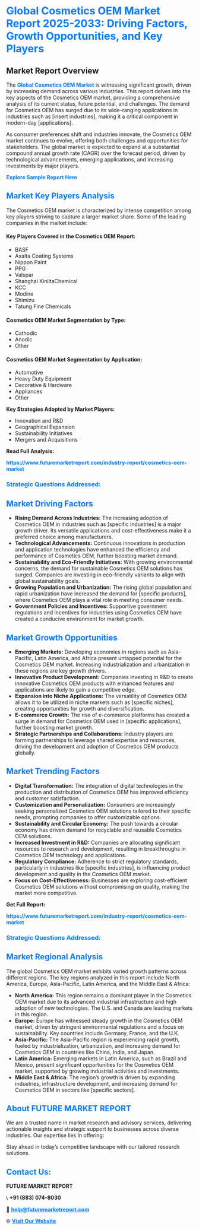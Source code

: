 <h1 style="color: #007BFF;">Global Cosmetics OEM Market Report 2025-2033: Driving Factors, Growth Opportunities, and Key Players</h1>

<section id="overview">
<h2>Market Report Overview</h2>
<p>The <a href="https://www.futuremarketreport.com/industry-report/cosmetics-oem-market" style="color: #007BFF; text-decoration: none;"><strong>Global Cosmetics OEM Market</strong></a> is witnessing significant growth, driven by increasing demand across various industries. This report delves into the key aspects of the Cosmetics OEM market, providing a comprehensive analysis of its current status, future potential, and challenges. The demand for Cosmetics OEM has surged due to its wide-ranging applications in industries such as [insert industries], making it a critical component in modern-day [applications].</p>
<p>As consumer preferences shift and industries innovate, the Cosmetics OEM market continues to evolve, offering both challenges and opportunities for stakeholders. The global market is expected to expand at a substantial compound annual growth rate (CAGR) over the forecast period, driven by technological advancements, emerging applications, and increasing investments by major players.</p>
</section>

<section id="overview">
<p><a href="https://www.futuremarketreport.com/request-sample/reportId=31713" style="color: #007BFF; text-decoration: none;"><strong>Explore Sample Report Here</strong></a></p>
</section>

<section id="key-players">
<h2 style="color: #007BFF;">Market Key Players Analysis</h2>
<p>The Cosmetics OEM market is characterized by intense competition among key players striving to capture a larger market share. Some of the leading companies in the market include:</p>
<h4>Key Players Covered in the Cosmetics OEM Report:</h4>
<ul><li>BASF</li><li>Axalta Coating Systems</li><li>Nippon Paint</li><li>PPG</li><li>Valspar</li><li>Shanghai KinlitaChemical</li><li>KCC</li><li>Modine</li><li>Shimizu</li><li>Tatung Fine Chemicals</li></ul>
<h4>Cosmetics OEM Market Segmentation by Type:</h4>
<ul><li>Cathodic</li><li>Anodic</li><li>Other</li></ul>

<h4>Cosmetics OEM Market Segmentation by Application:</h4>
<ul><li>Automotive</li><li>Heavy Duty Equipment</li><li>Decorative &amp; Hardware</li><li>Appliances</li><li>Other</li></ul>
<p><strong>Key Strategies Adopted by Market Players:</strong></p>
<ul>
<li>Innovation and R&D</li>
<li>Geographical Expansion</li>
<li>Sustainability Initiatives</li>
<li>Mergers and Acquisitions</li>
</ul>
</section>

<section>
<p><strong>Read Full Analysis: </strong></p><a href="https://www.futuremarketreport.com/industry-report/cosmetics-oem-market" style="color: #007BFF; text-decoration: none;"><strong>https://www.futuremarketreport.com/industry-report/cosmetics-oem-market</strong></a>
<h3 style="color: #007BFF;">Strategic Questions Addressed:</h3>
</section>

<section id="driving-factors">
<h2 style="color: #007BFF;">Market Driving Factors</h2>
<ul>
<li><strong>Rising Demand Across Industries:</strong> The increasing adoption of Cosmetics OEM in industries such as [specific industries] is a major growth driver. Its versatile applications and cost-effectiveness make it a preferred choice among manufacturers.</li>
<li><strong>Technological Advancements:</strong> Continuous innovations in production and application technologies have enhanced the efficiency and performance of Cosmetics OEM, further boosting market demand.</li>
<li><strong>Sustainability and Eco-Friendly Initiatives:</strong> With growing environmental concerns, the demand for sustainable Cosmetics OEM solutions has surged. Companies are investing in eco-friendly variants to align with global sustainability goals.</li>
<li><strong>Growing Population and Urbanization:</strong> The rising global population and rapid urbanization have increased the demand for [specific products], where Cosmetics OEM plays a vital role in meeting consumer needs.</li>
<li><strong>Government Policies and Incentives:</strong> Supportive government regulations and incentives for industries using Cosmetics OEM have created a conducive environment for market growth.</li>
</ul>
</section>

<section id="growth-opportunities">
<h2 style="color: #007BFF;">Market Growth Opportunities</h2>
<ul>
<li><strong>Emerging Markets:</strong> Developing economies in regions such as Asia-Pacific, Latin America, and Africa present untapped potential for the Cosmetics OEM market. Increasing industrialization and urbanization in these regions are key growth drivers.</li>
<li><strong>Innovative Product Development:</strong> Companies investing in R&D to create innovative Cosmetics OEM products with enhanced features and applications are likely to gain a competitive edge.</li>
<li><strong>Expansion into Niche Applications:</strong> The versatility of Cosmetics OEM allows it to be utilized in niche markets such as [specific niches], creating opportunities for growth and diversification.</li>
<li><strong>E-commerce Growth:</strong> The rise of e-commerce platforms has created a surge in demand for Cosmetics OEM used in [specific applications], further boosting market growth.</li>
<li><strong>Strategic Partnerships and Collaborations:</strong> Industry players are forming partnerships to leverage shared expertise and resources, driving the development and adoption of Cosmetics OEM products globally.</li>
</ul>
</section>

<section id="trending-factors">
<h2 style="color: #007BFF;">Market Trending Factors</h2>
<ul>
<li><strong>Digital Transformation:</strong> The integration of digital technologies in the production and distribution of Cosmetics OEM has improved efficiency and customer satisfaction.</li>
<li><strong>Customization and Personalization:</strong> Consumers are increasingly seeking personalized Cosmetics OEM solutions tailored to their specific needs, prompting companies to offer customizable options.</li>
<li><strong>Sustainability and Circular Economy:</strong> The push towards a circular economy has driven demand for recyclable and reusable Cosmetics OEM solutions.</li>
<li><strong>Increased Investment in R&D:</strong> Companies are allocating significant resources to research and development, resulting in breakthroughs in Cosmetics OEM technology and applications.</li>
<li><strong>Regulatory Compliance:</strong> Adherence to strict regulatory standards, particularly in industries like [specific industries], is influencing product development and quality in the Cosmetics OEM market.</li>
<li><strong>Focus on Cost-Effectiveness:</strong> Businesses are exploring cost-efficient Cosmetics OEM solutions without compromising on quality, making the market more competitive.</li>
</ul>
</section>

<section>
<p><strong>Get Full Report: </strong></p><a href="https://www.futuremarketreport.com/industry-report/cosmetics-oem-market" style="color: #007BFF; text-decoration: none;"><strong>https://www.futuremarketreport.com/industry-report/cosmetics-oem-market</strong></a>
<h3 style="color: #007BFF;">Strategic Questions Addressed:</h3>
</section>


<section id="regional-analysis">
<h2 style="color: #007BFF;">Market Regional Analysis</h2>
<p>The global Cosmetics OEM market exhibits varied growth patterns across different regions. The key regions analyzed in this report include North America, Europe, Asia-Pacific, Latin America, and the Middle East & Africa:</p>
<ul>
<li><strong>North America:</strong> This region remains a dominant player in the Cosmetics OEM market due to its advanced industrial infrastructure and high adoption of new technologies. The U.S. and Canada are leading markets in this region.</li>
<li><strong>Europe:</strong> Europe has witnessed steady growth in the Cosmetics OEM market, driven by stringent environmental regulations and a focus on sustainability. Key countries include Germany, France, and the U.K.</li>
<li><strong>Asia-Pacific:</strong> The Asia-Pacific region is experiencing rapid growth, fueled by industrialization, urbanization, and increasing demand for Cosmetics OEM in countries like China, India, and Japan.</li>
<li><strong>Latin America:</strong> Emerging markets in Latin America, such as Brazil and Mexico, present significant opportunities for the Cosmetics OEM market, supported by growing industrial activities and investments.</li>
<li><strong>Middle East & Africa:</strong> The region’s growth is driven by expanding industries, infrastructure development, and increasing demand for Cosmetics OEM in sectors like [specific sectors].</li>
</ul>
</section>

<footer>
<h2 style="color: #007BFF;">About FUTURE MARKET REPORT</h2>
<p>We are a trusted name in market research and advisory services, delivering actionable insights and strategic support to businesses across diverse industries. Our expertise lies in offering:</p>

<p>Stay ahead in today’s competitive landscape with our tailored research solutions.</p>

<h2 style="color: #007BFF;">Contact Us:</h2>
<p><strong>FUTURE MARKET REPORT</strong></p>
<p>📞 <strong>+91 (883) 074-8030</strong></p>
<p>📧 <strong><a href="mailto:help@futuremarketreport.com" style="color: #007BFF;">help@futuremarketreport.com</a></strong></p>
<p>🌐 <strong><a href="https://www.futuremarketreport.com/" style="color: #007BFF;">Visit Our Website</a></strong></p>
</footer>